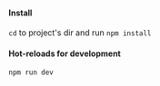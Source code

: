 #### Install

`cd` to project's dir and run `npm install`

#### Hot-reloads for development

```
npm run dev
```
